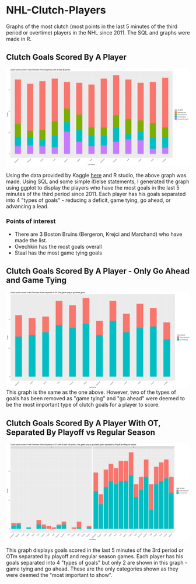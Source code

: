 # NHL-Clutch-Players
Graphs of the most clutch (most points in the last 5 minutes of the third period or overtime) players in the NHL since 2011. The SQL and graphs were made in R.

## Clutch Goals Scored By A Player
![Points Graph](https://github.com/SimonSchmitke/NHL-Clutch-Players/raw/master/pointsGraph.png "Points Graph")

Using the data provided by Kaggle [here](https://www.kaggle.com/martinellis/nhl-game-data) and R studio, the above graph was made. Using SQL and some simple if/else statements, I generated the graph using ggplot to display the players who have the most goals in the last 5 minutes of the third period since 2011. Each player has his goals separated into 4 "types of goals" - reducing a deficit, game tying, go ahead, or advancing a lead. 
### Points of interest
- There are 3 Boston Bruins (Bergeron, Krejci and Marchand) who have made the list.
- Ovechkin has the most goals overall
- Staal has the most game tying goals


## Clutch Goals Scored By A Player - Only Go Ahead and Game Tying
![Points Graph](https://github.com/SimonSchmitke/NHL-Clutch-Players/raw/master/onlyImportantGoals.png "Points Graph")
This graph is the same as the one above. However, two of the types of goals has been removed as "game tying" and "go ahead" were deemed to be the most important type of clutch goals for a player to score.


## Clutch Goals Scored By A Player With OT, Separated By Playoff vs Regular Season
![Points Graph](https://github.com/SimonSchmitke/NHL-Clutch-Players/raw/master/pointsGraphOT.png "Points Graph with OT")

This graph displays goals scored in the last 5 minutes of the 3rd period or OTm separated by playoff and regular season games. Each player has his goals separated into 4 "types of goals" but only 2 are shown in this graph - game tying and go ahead. These are the only categories shown as they were deemed the "most important to show".

